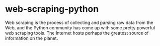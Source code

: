 # web-scraping-python
Web scraping is the process of collecting and parsing raw data from the Web, and the Python community has come up with some pretty powerful web scraping tools. The Internet hosts perhaps the greatest source of information on the planet.
